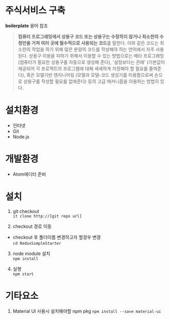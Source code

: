 # 주식서비스 구축

**boilerplate** 용어 참조

> **컴퓨터 프로그래밍에서 상용구 코드 또는 상용구는 수정하지 않거나 최소한의 수정만을 거쳐 여러 곳에 필수적으로 사용되는 코드**를 말한다. 이와 같은 코드는 최소한의 작업을 하기 위해 많은 분량의 코드를 작성해야 하는 언어에서 자주 사용된다. 상용구 이용을 피하기 위해서 이용할 수 있는 방법으로는 메타 프로그래밍 (컴퓨터가 필요한 상용구를 자동으로 생성해 준다), '설정보다는 관례' (기본값이 제공되어 각 프로젝트의 프로그램에 대해 세세하게 지정해야 할 필요를 줄여준다), 혹은 모델기반 엔지니어링 (모델과 모델-코드 생성기를 이용함으로써 손으로 상용구를 작성할 필요를 없애준다) 등의 고급 매커니즘을 이용하는 방법이 있다.

# 설치환경
* 인터넷
* Git
* Node.js

# 개발환경
* Atom에디터 준비

# 설치
1. git checkout  
```it clone http://[git repo url]```

2. checkout 경로 이동
* checkout 후 폴더이름 변경하고자 할경우 변경  
```cd ReduxSimpleStarter```

3. node module 설치  
```npm install```

4. 실행  
```npm start```

# 기타요소
1. Material UI 사용시 설치해야할 npm pkg
```npm install --save material-ui```
